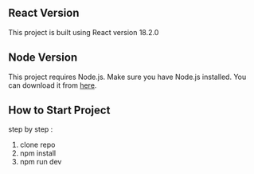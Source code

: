 ## React Version

This project is built using React version 18.2.0

## Node Version

This project requires Node.js. Make sure you have Node.js installed. You can download it from [here](https://nodejs.org/).

## How to Start Project

step by step :

1. clone repo
2. npm install
3. npm run dev
